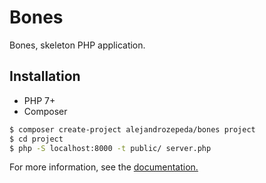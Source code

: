 # Bones

Bones, skeleton PHP application.

## Installation

* PHP 7+
* Composer

```bash
$ composer create-project alejandrozepeda/bones project
$ cd project
$ php -S localhost:8000 -t public/ server.php
```

For more information, see the [documentation.](https://github.com/alejandrozepeda/bones/wiki)
